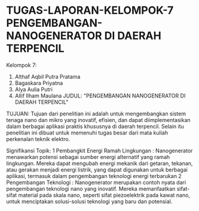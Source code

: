 # TUGAS-LAPORAN-KELOMPOK-7 PENGEMBANGAN-NANOGENERATOR DI DAERAH TERPENCIL

Kelompok 7:

1. Althaf Aqbil Putra Pratama
2. Bagaskara Priyatna
3. Alya Aulia Putri
4. Allif Ilham Maulana
JUDUL: "PENGEMBANGAN NANOGENERATOR DI DAERAH TERPENCIL"

TUJUAN: Tujuan dari penelitian ini adalah untuk mengembangkan sistem tenaga nano dan mikro yang inovatif, efisien, dan dapat diimplementasikan dalam berbagai aplikasi praktis khususnya di daerah terpencil. Selain itu penelitian ini dibuat untuk memenuhi tugas besar dari mata kuliah perkenalan teknik elektro.

Signifikansi Topik: 1 Pembangkit Energi Ramah Lingkungan : Nanogenerator menawarkan potensi sebagai sumber energi alternatif yang ramah lingkungan. Mereka dapat mengubah energi mekanik dari getaran, tekanan, atau gerakan menjadi energi listrik, yang dapat digunakan untuk berbagai aplikasi, termasuk dalam pengembangan teknologi energi terbarukan 2 Pengembangan Teknologi : Nanogenerator merupakan contoh nyata dari pengembangan teknologi nano yang inovatif. Mereka memanfaatkan sifat- sifat material pada skala nano, seperti sifat piezoelektrik pada kawat nano, untuk menciptakan solusi-solusi teknologi yang baru dan potensial.
